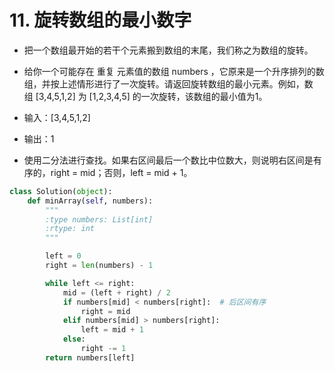 
# 11. 旋转数组的最小数字

* 把一个数组最开始的若干个元素搬到数组的末尾，我们称之为数组的旋转。

* 给你一个可能存在 重复 元素值的数组 numbers ，它原来是一个升序排列的数组，并按上述情形进行了一次旋转。请返回旋转数组的最小元素。例如，数组 [3,4,5,1,2] 为 [1,2,3,4,5] 的一次旋转，该数组的最小值为1。

* 输入：[3,4,5,1,2]
* 输出：1

* 使用二分法进行查找。如果右区间最后一个数比中位数大，则说明右区间是有序的，right = mid；否则，left = mid + 1。


```python
class Solution(object):
    def minArray(self, numbers):
        """
        :type numbers: List[int]
        :rtype: int
        """

        left = 0
        right = len(numbers) - 1

        while left <= right:
            mid = (left + right) / 2
            if numbers[mid] < numbers[right]:  # 后区间有序
                right = mid
            elif numbers[mid] > numbers[right]:
                left = mid + 1
            else:
                right -= 1
        return numbers[left]
```

